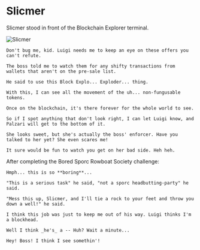 # Slicmer

Slicmer stood in front of the Blockchain Explorer terminal.

![Slicmer](/img/burning/slicmer.png)

```
Don't bug me, kid. Luigi needs me to keep an eye on these offers you can't refute.

The boss told me to watch them for any shifty transactions from wallets that aren't on the pre-sale list.

He said to use this Block Explo... Exploder... thing.

With this, I can see all the movement of the uh... non-fungusable tokens.

Once on the blockchain, it's there forever for the whole world to see.

So if I spot anything that don't look right, I can let Luigi know, and Palzari will get to the bottom of it.

She looks sweet, but she's actually the boss' enforcer. Have you talked to her yet? She even scares me!

It sure would be fun to watch you get on her bad side. Heh heh.
```

After completing the Bored Sporc Rowboat Society challenge:

```
Hmph... this is so **boring**...

"This is a serious task" he said, "not a sporc headbutting-party" he said.

"Mess this up, Slicmer, and I'll tie a rock to your feet and throw you down a well!" he said.

I think this job was just to keep me out of his way. Luigi thinks I'm a blockhead.

Well I think _he's_ a -- Huh? Wait a minute...

Hey! Boss! I think I see somethin'!
```
